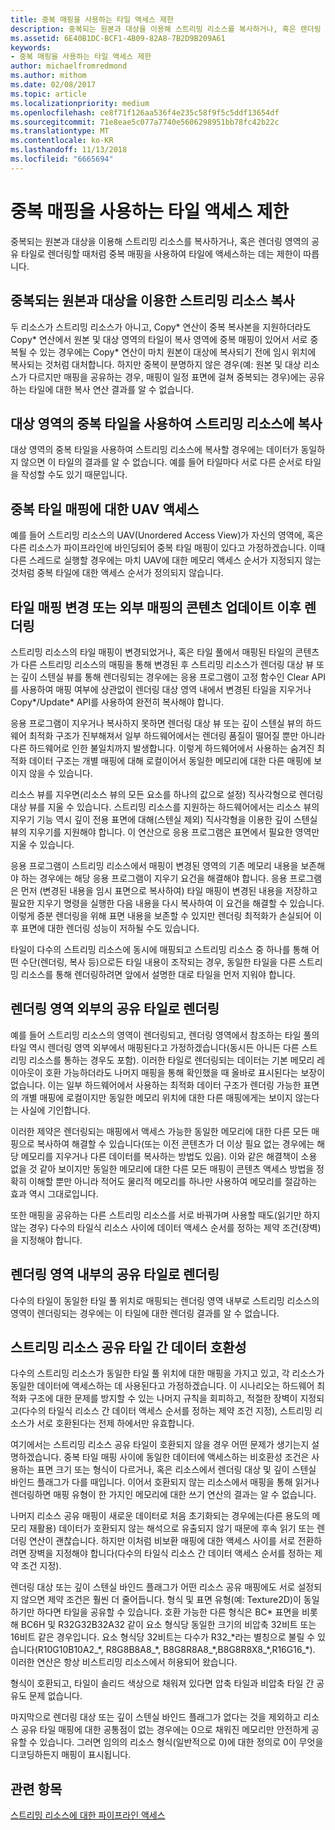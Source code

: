 ```yaml
---
title: 중복 매핑을 사용하는 타일 액세스 제한
description: 중복되는 원본과 대상을 이용해 스트리밍 리소스를 복사하거나, 혹은 렌더링 영역의 공유 타일로 렌더링할 때처럼 중복 매핑을 사용하여 타일에 액세스하는 데는 제한이 따릅니다.
ms.assetid: 6E40B1DC-BCF1-4B09-82A8-7B2D9B209A61
keywords:
- 중복 매핑을 사용하는 타일 액세스 제한
author: michaelfromredmond
ms.author: mithom
ms.date: 02/08/2017
ms.topic: article
ms.localizationpriority: medium
ms.openlocfilehash: ce8f71f126aa536f4e235c58f9f5c5ddf13654df
ms.sourcegitcommit: 71e8eae5c077a7740e5606298951bb78fc42b22c
ms.translationtype: MT
ms.contentlocale: ko-KR
ms.lasthandoff: 11/13/2018
ms.locfileid: "6665694"
---
```

# <a name="tile-access-limitations-with-duplicate-mappings"></a>중복 매핑을 사용하는 타일 액세스 제한


중복되는 원본과 대상을 이용해 스트리밍 리소스를 복사하거나, 혹은 렌더링 영역의 공유 타일로 렌더링할 때처럼 중복 매핑을 사용하여 타일에 액세스하는 데는 제한이 따릅니다.

## <a name="span-idcopyingstreamingresourceswithoverlappingsourceanddestinationspanspan-idcopyingstreamingresourceswithoverlappingsourceanddestinationspanspan-idcopyingstreamingresourceswithoverlappingsourceanddestinationspancopying-streaming-resources-with-overlapping-source-and-destination"></a><span id="Copying_streaming_resources_with_overlapping_source_and_destination"></span><span id="copying_streaming_resources_with_overlapping_source_and_destination"></span><span id="COPYING_STREAMING_RESOURCES_WITH_OVERLAPPING_SOURCE_AND_DESTINATION"></span>중복되는 원본과 대상을 이용한 스트리밍 리소스 복사


두 리소스가 스트리밍 리소스가 아니고, Copy\* 연산이 중복 복사본을 지원하더라도 Copy\* 연산에서 원본 및 대상 영역의 타일이 복사 영역에 중복 매핑이 있어서 서로 중복될 수 있는 경우에는 Copy\* 연산이 마치 원본이 대상에 복사되기 전에 임시 위치에 복사되는 것처럼 대처합니다. 하지만 중복이 분명하지 않은 경우(예: 원본 및 대상 리소스가 다르지만 매핑을 공유하는 경우, 매핑이 일정 표면에 걸쳐 중복되는 경우)에는 공유하는 타일에 대한 복사 연산 결과를 알 수 없습니다.

## <a name="span-idcopyingtostreamingresourcewithduplicatedtilesindestinationareaspanspan-idcopyingtostreamingresourcewithduplicatedtilesindestinationareaspanspan-idcopyingtostreamingresourcewithduplicatedtilesindestinationareaspancopying-to-streaming-resource-with-duplicated-tiles-in-destination-area"></a><span id="Copying_to_streaming_resource_with_duplicated_tiles_in_destination_area"></span><span id="copying_to_streaming_resource_with_duplicated_tiles_in_destination_area"></span><span id="COPYING_TO_STREAMING_RESOURCE_WITH_DUPLICATED_TILES_IN_DESTINATION_AREA"></span>대상 영역의 중복 타일을 사용하여 스트리밍 리소스에 복사


대상 영역의 중복 타일을 사용하여 스트리밍 리소스에 복사할 경우에는 데이터가 동일하지 않으면 이 타일의 결과를 알 수 없습니다. 예를 들어 타일마다 서로 다른 순서로 타일을 작성할 수도 있기 때문입니다.

## <a name="span-iduavaccessestoduplicatetilesmappingsspanspan-iduavaccessestoduplicatetilesmappingsspanspan-iduavaccessestoduplicatetilesmappingsspanuav-accesses-to-duplicate-tiles-mappings"></a><span id="UAV_accesses_to_duplicate_tiles_mappings"></span><span id="uav_accesses_to_duplicate_tiles_mappings"></span><span id="UAV_ACCESSES_TO_DUPLICATE_TILES_MAPPINGS"></span>중복 타일 매핑에 대한 UAV 액세스


예를 들어 스트리밍 리소스의 UAV(Unordered Access View)가 자신의 영역에, 혹은 다른 리소스가 파이프라인에 바인딩되어 중복 타일 매핑이 있다고 가정하겠습니다. 이때 다른 스레드로 실행할 경우에는 마치 UAV에 대한 메모리 액세스 순서가 지정되지 않는 것처럼 중복 타일에 대한 액세스 순서가 정의되지 않습니다.

## <a name="span-idrenderingaftertilemappingchangesorcontentupdatesfromoutsidemappingsspanspan-idrenderingaftertilemappingchangesorcontentupdatesfromoutsidemappingsspanspan-idrenderingaftertilemappingchangesorcontentupdatesfromoutsidemappingsspanrendering-after-tile-mapping-changes-or-content-updates-from-outside-mappings"></a><span id="Rendering_after_tile_mapping_changes_or_content_updates_from_outside_mappings"></span><span id="rendering_after_tile_mapping_changes_or_content_updates_from_outside_mappings"></span><span id="RENDERING_AFTER_TILE_MAPPING_CHANGES_OR_CONTENT_UPDATES_FROM_OUTSIDE_MAPPINGS"></span>타일 매핑 변경 또는 외부 매핑의 콘텐츠 업데이트 이후 렌더링


스트리밍 리소스의 타일 매핑이 변경되었거나, 혹은 타일 풀에서 매핑된 타일의 콘텐츠가 다른 스트리밍 리소스의 매핑을 통해 변경된 후 스트리밍 리소스가 렌더링 대상 뷰 또는 깊이 스텐실 뷰를 통해 렌더링되는 경우에는 응용 프로그램이 고정 함수인 Clear API를 사용하여 매핑 여부에 상관없이 렌더링 대상 영역 내에서 변경된 타일을 지우거나 Copy\*/Update\* API를 사용하여 완전히 복사해야 합니다.

응용 프로그램이 지우거나 복사하지 못하면 렌더링 대상 뷰 또는 깊이 스텐실 뷰의 하드웨어 최적화 구조가 진부해져서 일부 하드웨어에서는 렌더링 품질이 떨어질 뿐만 아니라 다른 하드웨어로 인한 불일치까지 발생합니다. 이렇게 하드웨어에서 사용하는 숨겨진 최적화 데이터 구조는 개별 매핑에 대해 로컬이어서 동일한 메모리에 대한 다른 매핑에 보이지 않을 수 있습니다.

리소스 뷰를 지우면(리소스 뷰의 모든 요소를 하나의 값으로 설정) 직사각형으로 렌더링 대상 뷰를 지울 수 있습니다. 스트리밍 리소스를 지원하는 하드웨어에서는 리소스 뷰의 지우기 기능 역시 깊이 전용 표면에 대해(스텐실 제외) 직사각형을 이용한 깊이 스텐실 뷰의 지우기를 지원해야 합니다. 이 연산으로 응용 프로그램은 표면에서 필요한 영역만 지울 수 있습니다.

응용 프로그램이 스트리밍 리소스에서 매핑이 변경된 영역의 기존 메모리 내용을 보존해야 하는 경우에는 해당 응용 프로그램이 지우기 요건을 해결해야 합니다. 응용 프로그램은 먼저 (변경된 내용을 임시 표면으로 복사하여) 타일 매핑이 변경된 내용을 저장하고 필요한 지우기 명령을 실행한 다음 내용을 다시 복사하여 이 요건을 해결할 수 있습니다. 이렇게 증분 렌더링을 위해 표면 내용을 보존할 수 있지만 렌더링 최적화가 손실되어 이후 표면에 대한 렌더링 성능이 저하될 수도 있습니다.

타일이 다수의 스트리밍 리소스에 동시에 매핑되고 스트리밍 리소스 중 하나를 통해 어떤 수단(렌더링, 복사 등)으로든 타일 내용이 조작되는 경우, 동일한 타일을 다른 스트리밍 리소스를 통해 렌더링하려면 앞에서 설명한 대로 타일을 먼저 지워야 합니다.

## <a name="span-idrenderingtotilessharedoutsiderenderareaspanspan-idrenderingtotilessharedoutsiderenderareaspanspan-idrenderingtotilessharedoutsiderenderareaspanrendering-to-tiles-shared-outside-render-area"></a><span id="Rendering_to_tiles_shared_outside_render_area"></span><span id="rendering_to_tiles_shared_outside_render_area"></span><span id="RENDERING_TO_TILES_SHARED_OUTSIDE_RENDER_AREA"></span>렌더링 영역 외부의 공유 타일로 렌더링


예를 들어 스트리밍 리소스의 영역이 렌더링되고, 렌더링 영역에서 참조하는 타일 풀의 타일 역시 렌더링 영역 외부에서 매핑된다고 가정하겠습니다(동시든 아니든 다른 스트리밍 리소스를 통하는 경우도 포함). 이러한 타일로 렌더링되는 데이터는 기본 메모리 레이아웃이 호환 가능하더라도 나머지 매핑을 통해 확인했을 때 올바로 표시된다는 보장이 없습니다. 이는 일부 하드웨어에서 사용하는 최적화 데이터 구조가 렌더링 가능한 표면의 개별 매핑에 로컬이지만 동일한 메모리 위치에 대한 다른 매핑에게는 보이지 않는다는 사실에 기인합니다.

이러한 제약은 렌더링되는 매핑에서 액세스 가능한 동일한 메모리에 대한 다른 모든 매핑으로 복사하여 해결할 수 있습니다(또는 이전 콘텐츠가 더 이상 필요 없는 경우에는 해당 메모리를 지우거나 다른 데이터를 복사하는 방법도 있음). 이와 같은 해결책이 소용 없을 것 같아 보이지만 동일한 메모리에 대한 다른 모든 매핑이 콘텐츠 액세스 방법을 정확히 이해할 뿐만 아니라 적어도 물리적 메모리를 하나만 사용하여 메모리를 절감하는 효과 역시 그대로입니다.

또한 매핑을 공유하는 다른 스트리밍 리소스를 서로 바꿔가며 사용할 때도(읽기만 하지 않는 경우) 다수의 타일식 리소스 사이에 데이터 액세스 순서를 정하는 제약 조건(장벽)을 지정해야 합니다.

## <a name="span-idrenderingtotilessharedwithinrenderareaspanspan-idrenderingtotilessharedwithinrenderareaspanspan-idrenderingtotilessharedwithinrenderareaspanrendering-to-tiles-shared-within-render-area"></a><span id="Rendering_to_tiles_shared_within_render_area"></span><span id="rendering_to_tiles_shared_within_render_area"></span><span id="RENDERING_TO_TILES_SHARED_WITHIN_RENDER_AREA"></span>렌더링 영역 내부의 공유 타일로 렌더링


다수의 타일이 동일한 타일 풀 위치로 매핑되는 렌더링 영역 내부로 스트리밍 리소스의 영역이 렌더링되는 경우에는 이 타일에 대한 렌더링 결과를 알 수 없습니다.

## <a name="span-iddatacompatibilityacrossstreamingresourcessharingtilesspanspan-iddatacompatibilityacrossstreamingresourcessharingtilesspanspan-iddatacompatibilityacrossstreamingresourcessharingtilesspandata-compatibility-across-streaming-resources-sharing-tiles"></a><span id="Data_compatibility_across_streaming_resources_sharing_tiles"></span><span id="data_compatibility_across_streaming_resources_sharing_tiles"></span><span id="DATA_COMPATIBILITY_ACROSS_STREAMING_RESOURCES_SHARING_TILES"></span>스트리밍 리소스 공유 타일 간 데이터 호환성


다수의 스트리밍 리소스가 동일한 타일 풀 위치에 대한 매핑을 가지고 있고, 각 리소스가 동일한 데이터에 액세스하는 데 사용된다고 가정하겠습니다. 이 시나리오는 하드웨어 최적화 구조에 대한 문제를 방지할 수 있는 나머지 규칙을 회피하고, 적절한 장벽이 지정되고(다수의 타일식 리소스 간 데이터 액세스 순서를 정하는 제약 조건 지정), 스트리밍 리소스가 서로 호환된다는 전제 하에서만 유효합니다.

여기에서는 스트리밍 리소스 공유 타일이 호환되지 않을 경우 어떤 문제가 생기는지 설명하겠습니다. 중복 타일 매핑 사이에 동일한 데이터에 액세스하는 비호환성 조건은 사용하는 표면 크기 또는 형식이 다르거나, 혹은 리소스에서 렌더링 대상 및 깊이 스텐실 바인드 플래그가 다를 때입니다. 이어서 호환되지 않는 리소스에서 매핑을 통해 읽거나 렌더링하면 매핑 유형이 한 가지인 메모리에 대한 쓰기 연산의 결과는 알 수 없습니다.

나머지 리소스 공유 매핑이 새로운 데이터로 처음 초기화되는 경우에는(다른 용도의 메모리 재활용) 데이터가 호환되지 않는 해석으로 유출되지 않기 때문에 후속 읽기 또는 렌더링 연산이 괜찮습니다. 하지만 이처럼 비보환 매핑에 대한 액세스 사이를 서로 전환하려면 장벽을 지정해야 합니다(다수의 타일식 리소스 간 데이터 액세스 순서를 정하는 제약 조건 지정).

렌더링 대상 또는 깊이 스텐실 바인드 플래그가 어떤 리소스 공유 매핑에도 서로 설정되지 않으면 제약 조건은 훨씬 더 줄어듭니다. 형식 및 표면 유형(예: Texture2D)이 동일하기만 하다면 타일을 공유할 수 있습니다. 호환 가능한 다른 형식은 BC\* 표면을 비롯해 BC6H 및 R32G32B32A32 같이 요소 형식당 동일한 크기의 비압축 32비트 또는 16비트 같은 경우입니다. 요소 형식당 32비트는 다수가 R32\_\*라는 별칭으로 불릴 수 있습니다(R10G10B10A2\_\*, R8G8B8A8\_\*, B8G8R8A8\_\*,B8G8R8X8\_\*,R16G16\_\*). 이러한 연산은 항상 비스트리밍 리소스에서 허용되어 왔습니다.

형식이 호환되고, 타일이 솔리드 색상으로 채워져 있다면 압축 타일과 비압축 타일 간 공유도 문제 없습니다.

마지막으로 렌더링 대상 또는 깊이 스텐실 바인드 플래그가 없다는 것을 제외하고 리소스 공유 타일 매핑에 대한 공통점이 없는 경우에는 0으로 채워진 메모리만 안전하게 공유할 수 있습니다. 그러면 임의의 리소스 형식(일반적으로 0)에 대한 정의로 0이 무엇을 디코딩하든지 매핑이 표시됩니다.

## <a name="span-idrelated-topicsspanrelated-topics"></a><span id="related-topics"></span>관련 항목


[스트리밍 리소스에 대한 파이프라인 액세스](pipeline-access-to-streaming-resources.md)

 

 




